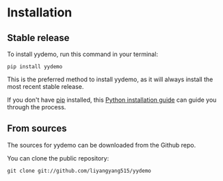 # Installation

## Stable release

To install yydemo, run this command in your terminal:

```
pip install yydemo
```

This is the preferred method to install yydemo, as it will always install the most recent stable release.

If you don't have [pip](https://pip.pypa.io) installed, this [Python installation guide](http://docs.python-guide.org/en/latest/starting/installation/) can guide you through the process.

## From sources

The sources for yydemo can be downloaded from the Github repo.

You can clone the public repository:

```
git clone git://github.com/liyangyang515/yydemo
```
